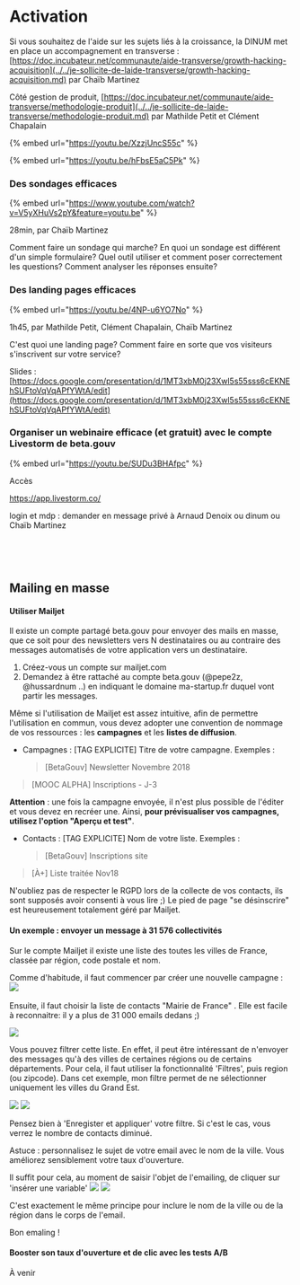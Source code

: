# Activation

Si vous souhaitez de l'aide sur les sujets liés à la croissance, la DINUM met en place un accompagnement en transverse : [https://doc.incubateur.net/communaute/aide-transverse/growth-hacking-acquisition](../../je-sollicite-de-laide-transverse/growth-hacking-acquisition.md) par Chaïb Martinez

Côté gestion de produit, [https://doc.incubateur.net/communaute/aide-transverse/methodologie-produit](../../je-sollicite-de-laide-transverse/methodologie-produit.md) par Mathilde Petit et Clément Chapalain

{% embed url="https://youtu.be/XzzjUncS55c" %}

{% embed url="https://youtu.be/hFbsE5aC5Pk" %}



### Des sondages efficaces <a id="des-sondages-efficaces"></a>

{% embed url="https://www.youtube.com/watch?v=V5yXHuVs2pY&feature=youtu.be" %}

28min, par Chaïb Martinez

Comment faire un sondage qui marche? En quoi un sondage est différent d'un simple formulaire? Quel outil utiliser et comment poser correctement les questions? Comment analyser les réponses ensuite?

### Des landing pages efficaces <a id="des-landing-pages-efficaces"></a>

{% embed url="https://youtu.be/4NP-u6YO7No" %}



1h45, par Mathilde Petit, Clément Chapalain, Chaïb Martinez

C'est quoi une landing page? Comment faire en sorte que vos visiteurs s'inscrivent sur votre service?

Slides : [https://docs.google.com/presentation/d/1MT3xbM0j23Xwl5s55sss6cEKNEhSUFtoVqVqAPfYWtA/edit](https://docs.google.com/presentation/d/1MT3xbM0j23Xwl5s55sss6cEKNEhSUFtoVqVqAPfYWtA/edit)​

### Organiser un webinaire efficace \(et gratuit\) avec le compte Livestorm de beta.gouv <a id="organiser-un-webinaire-efficace-et-gratuit-avec-le-compte-livestorm-de-beta-gouv"></a>

{% embed url="https://youtu.be/SUDu3BHAfpc" %}



Accès

https://app.livestorm.co/

login et mdp : demander en message privé à Arnaud Denoix ou dinum ou Chaïb Martinez

​

​

## Mailing en masse <a id="mailing-en-masse"></a>

#### Utiliser Mailjet <a id="utiliser-mailjet"></a>

Il existe un compte partagé beta.gouv pour envoyer des mails en masse, que ce soit pour des newsletters vers N destinataires ou au contraire des messages automatisés de votre application vers un destinataire.

1. Créez-vous un compte sur mailjet.com
2. Demandez à être rattaché au compte beta.gouv \(@pepe2z, @hussardnum ..\) en indiquant le domaine ma-startup.fr duquel vont partir les messages.

Même si l'utilisation de Mailjet est assez intuitive, afin de permettre l'utilisation en commun, vous devez adopter une convention de nommage de vos ressources : les **campagnes** et les **listes de diffusion**.

* Campagnes : \[TAG EXPLICITE\] Titre de votre campagne. Exemples :

  > \[BetaGouv\] Newsletter Novembre 2018

> \[MOOC ALPHA\] Inscriptions - J-3

**Attention** : une fois la campagne envoyée, il n'est plus possible de l'éditer et vous devez en recréer une. Ainsi, **pour prévisualiser vos campagnes, utilisez l'option "Aperçu et test"**.

* Contacts : \[TAG EXPLICITE\] Nom de votre liste. Exemples :

  > \[BetaGouv\] Inscriptions site

> \[À+\] Liste traitée Nov18

N'oubliez pas de respecter le RGPD lors de la collecte de vos contacts, ils sont supposés avoir consenti à vous lire ;\) Le pied de page "se désinscrire" est heureusement totalement géré par Mailjet.

#### Un exemple : envoyer un message à 31 576 collectivités <a id="un-exemple-envoyer-un-message-a-31-576-collectivites"></a>

Sur le compte Mailjet il existe une liste des toutes les villes de France, classée par région, code postale et nom.

Comme d'habitude, il faut commencer par créer une nouvelle campagne : ![](https://i.postimg.cc/RhGWjhk6/Capture-d-e-cran-2018-12-10-12-07-50.png)​

Ensuite, il faut choisir la liste de contacts "Mairie de France" . Elle est facile à reconnaitre: il y a plus de 31 000 emails dedans ;\)

![](https://i.postimg.cc/hvQqWP34/68747470733a2f2f692e706f7374696d672e63632f73664a4742484d6a2f4361.jpg)

Vous pouvez filtrer cette liste. En effet, il peut être intéressant de n'envoyer des messages qu'à des villes de certaines régions ou de certains départements. Pour cela, il faut utiliser la fonctionnalité 'Filtres', puis region \(ou zipcode\). Dans cet exemple, mon filtre permet de ne sélectionner uniquement les villes du Grand Est.

​![](https://i.postimg.cc/T1Ty7g4v/Capture-d-e-cran-2018-12-10-12-12-38.png) ![](https://i.postimg.cc/V6qrWD4F/Capture-d-e-cran-2018-12-10-12-13-04.png)​

Pensez bien à 'Enregister et appliquer' votre filtre. Si c'est le cas, vous verrez le nombre de contacts diminué.

Astuce : personnalisez le sujet de votre email avec le nom de la ville. Vous améliorez sensiblement votre taux d'ouverture.

Il suffit pour cela, au moment de saisir l'objet de l'emailing, de cliquer sur 'insérer une variable' ![](https://i.postimg.cc/ZqGk06gh/Capture-d-e-cran-2018-12-10-12-14-44.png) ![](https://i.postimg.cc/fTDNxjbz/Capture-d-e-cran-2018-12-10-12-14-35.png)​

C'est exactement le même principe pour inclure le nom de la ville ou de la région dans le corps de l'email.

Bon emaling !

#### Booster son taux d'ouverture et de clic avec les tests A/B <a id="booster-son-taux-douverture-et-de-clic-avec-les-tests-a-b"></a>

À venir

